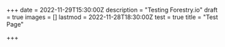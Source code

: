 +++
date = 2022-11-29T15:30:00Z
description = "Testing Forestry.io"
draft = true
images = []
lastmod = 2022-11-28T18:30:00Z
test = true
title = "Test Page"

+++
